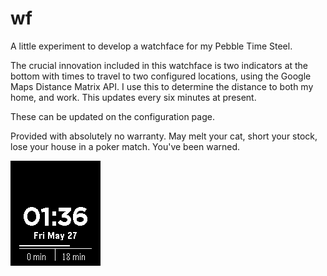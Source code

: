 # wf
A little experiment to develop a watchface for my Pebble Time Steel.

The crucial innovation included in this watchface is two indicators at the bottom with times to travel to two configured locations, using the Google Maps Distance Matrix API. I use this to determine the distance to both my home, and work. This updates every six minutes at present.

These can be updated on the configuration page.

Provided with absolutely no warranty. May melt your cat, short your stock, lose your house in a poker match. You've been warned.

![screenshot](./screenshot.png)
